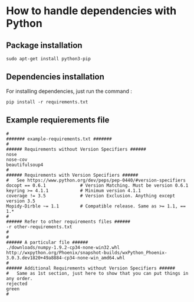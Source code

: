# How to handle dependencies with Python

## Package installation

```
sudo apt-get install python3-pip
```

## Dependencies installation

For installing dependencies, just run the command :

```
pip install -r requirements.txt
```

## Example requierements file

```
#
####### example-requirements.txt #######
#
###### Requirements without Version Specifiers ######
nose
nose-cov
beautifulsoup4
#
###### Requirements with Version Specifiers ######
#   See https://www.python.org/dev/peps/pep-0440/#version-specifiers
docopt == 0.6.1             # Version Matching. Must be version 0.6.1
keyring >= 4.1.1            # Minimum version 4.1.1
coverage != 3.5             # Version Exclusion. Anything except version 3.5
Mopidy-Dirble ~= 1.1        # Compatible release. Same as >= 1.1, == 1.*
#
###### Refer to other requirements files ######
-r other-requirements.txt
#
#
###### A particular file ######
./downloads/numpy-1.9.2-cp34-none-win32.whl
http://wxpython.org/Phoenix/snapshot-builds/wxPython_Phoenix-3.0.3.dev1820+49a8884-cp34-none-win_amd64.whl
#
###### Additional Requirements without Version Specifiers ######
#   Same as 1st section, just here to show that you can put things in any order.
rejected
green
#
```
